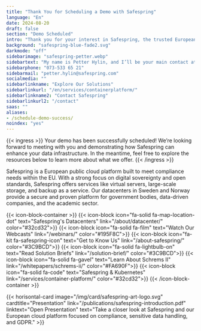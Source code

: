 ```yaml
---
title: "Thank You for Scheduling a Demo with Safespring"
language: "En"
date: 2024-08-20
draft: false
section: "Demo Scheduled"
intro: "Thank you for your interest in Safespring, the trusted European cloud platform that meets data protection laws. We’re excited to show you how our solutions can support your business."
background: "safespring-blue-fade2.svg"
darkmode: "off"
sidebarimage: "safespring-petter.webp"
sidebartext: "My name is Petter Hylin, and I’ll be your main contact at Safespring. If you have any questions before our demo, feel free to reach out."
sidebarphone: "073-533 65 21"
sidebarmail: "petter.hylin@safespring.com"
socialmedia: ""
sidebarlinkname: "Explore Our Solutions"
sidebarlinkurl: "/en/services/containerplatform/"
sidebarlinkname2: "Contact Safespring"
sidebarlinkurl2: "/contact"
saas: ""
aliases:
- /schedule-demo-success/
noindex: "yes"
---
```


{{< ingress >}}
Your demo has been successfully scheduled! We’re looking forward to meeting with you and demonstrating how Safespring can enhance your data infrastructure. In the meantime, feel free to explore the resources below to learn more about what we offer.
{{< /ingress >}}

Safespring is a European public cloud platform built to meet compliance needs within the EU. With a strong focus on digital sovereignty and open standards, Safespring offers services like virtual servers, large-scale storage, and backup as a service. Our datacenters in Sweden and Norway provide a secure and proven platform for government bodies, data-driven companies, and the academic sector.

{{< icon-block-container >}}
	{{< icon-block icon="fa-solid fa-map-location-dot" text="Safespring's Datacenters" link="/about/datacenter/" color="#32cd32">}}
	{{< icon-block icon="fa-solid fa-film" text="Watch Our Webcasts" link="/webinars/" color="#195F8C">}}
	{{< icon-block icon="fa-kit fa-safespring-icon" text="Get to Know Us" link="/about-safespring/" color="#3C9BCD">}}
	{{< icon-block icon="fa-solid fa-lightbulb-on" text="Read Solution Briefs" link="/solution-brief/" color="#3C9BCD">}}
	{{< icon-block icon="fa-solid fa-gavel" text="Learn About Schrems II" link="/whitepapers/schrems-ii/" color="#FA690F">}}
	{{< icon-block icon="fa-solid fa-code" text="Safespring & Kubernetes" link="/services/container-platform/" color="#32cd32">}}
{{< /icon-block-container >}}

{{< horisontal-card image="/img/card/safespring-art-logo.svg" cardtitle="Presentation" link="/publications/safespring-introduction.pdf" linktext="Open Presentation" text="Take a closer look at Safespring and our European cloud platform focused on compliance, sensitive data handling, and GDPR." >}}

